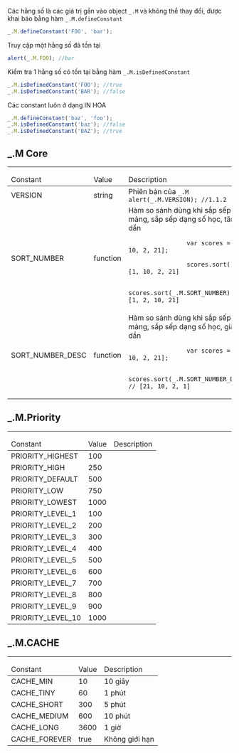 Các hằng số là các giá trị gắn vào object `_.M` và không thể thay đổi, được khai báo bằng hàm `_.M.defineConstant`

```js
_.M.defineConstant('FOO', 'bar');
```
Truy cập một hằng số đã tồn tại

```js
alert(_.M.FOO); //bar
```

Kiểm tra 1 hằng số có tồn tại bằng hàm `_.M.isDefinedConstant`

```js
_.M.isDefinedConstant('FOO'); //true
_.M.isDefinedConstant('BAR'); //false
```

Các constant luôn ở dạng IN HOA

```js
_.M.defineConstant('baz', 'foo');
_.M.isDefinedConstant('baz'); //false
_.M.isDefinedConstant('BAZ'); //true
```

## _.M Core
-----
<table class="table table-striped">
    <thead>
    <tr>
        <td>Constant</td>
        <td>Value</td>
        <td>Description</td>
    </tr>
    </thead>
    <tbody>
    <tr>
        <td>VERSION</td>
        <td>string</td>
        <td>
            Phiên bản của <code>_.M</code><br>
            <code class="js">alert(_.M.VERSION); //1.1.2</code>
        </td>
    </tr>
    <tr>
        <td>SORT_NUMBER</td>
        <td>function</td>
        <td>
            Hàm so sánh dùng khi sắp sếp mảng, sắp sếp dạng số học, tăng dần <br>
            <code>
                var scores = [1, 10, 2, 21];<br>
                scores.sort(); // [1, 10, 2, 21]<br>
                scores.sort(_.M.SORT_NUMBER); // [1, 2, 10, 21]
            </code>
        </td>
    </tr>
    <tr>
        <td>SORT_NUMBER_DESC</td>
        <td>function</td>
        <td>
            Hàm so sánh dùng khi sắp sếp mảng, sắp sếp dạng số học, giảm dần <br>
            <code>
                var scores = [1, 10, 2, 21];<br>
                scores.sort(_.M.SORT_NUMBER_DESC); // [21, 10, 2, 1]
            </code>
        </td>
    </tr>
    </tbody>
</table>

## _.M.Priority
-----
<table class="table table-striped">
    <thead>
    <tr>
        <td>Constant</td>
        <td>Value</td>
        <td>Description</td>
    </tr>
    </thead>
    <tbody>
    <tr>
        <td>PRIORITY_HIGHEST</td>
        <td>100</td>
        <td></td>
    </tr>
    <tr>
        <td>PRIORITY_HIGH</td>
        <td>250</td>
        <td></td>
    </tr>
    <tr>
        <td>PRIORITY_DEFAULT</td>
        <td>500</td>
        <td></td>
    </tr>
    <tr>
        <td>PRIORITY_LOW</td>
        <td>750</td>
        <td></td>
    </tr>
    <tr>
        <td>PRIORITY_LOWEST</td>
        <td>1000</td>
        <td></td>
    </tr>
    <tr>
        <td>PRIORITY_LEVEL_1</td>
        <td>100</td>
        <td></td>
    </tr>
    <tr>
        <td>PRIORITY_LEVEL_2</td>
        <td>200</td>
        <td></td>
    </tr>
    <tr>
        <td>PRIORITY_LEVEL_3</td>
        <td>300</td>
        <td></td>
    </tr>
    <tr>
        <td>PRIORITY_LEVEL_4</td>
        <td>400</td>
        <td></td>
    </tr>
    <tr>
        <td>PRIORITY_LEVEL_5</td>
        <td>500</td>
        <td></td>
    </tr>
    <tr>
        <td>PRIORITY_LEVEL_6</td>
        <td>600</td>
        <td></td>
    </tr>
    <tr>
        <td>PRIORITY_LEVEL_7</td>
        <td>700</td>
        <td></td>
    </tr>
    <tr>
        <td>PRIORITY_LEVEL_8</td>
        <td>800</td>
        <td></td>
    </tr>
    <tr>
        <td>PRIORITY_LEVEL_9</td>
        <td>900</td>
        <td></td>
    </tr>
    <tr>
        <td>PRIORITY_LEVEL_10</td>
        <td>1000</td>
        <td></td>
    </tr>
    </tbody>
</table>

## _.M.CACHE
-----
<table class="table table-striped">
    <thead>
    <tr>
        <td>Constant</td>
        <td>Value</td>
        <td>Description</td>
    </tr>
    </thead>
    <tbody>
    <tr>
        <td>CACHE_MIN</td>
        <td>10</td>
        <td>10 giây</td>
    </tr>
    <tr>
        <td>CACHE_TINY</td>
        <td>60</td>
        <td>1 phút</td>
    </tr>
    <tr>
        <td>CACHE_SHORT</td>
        <td>300</td>
        <td>5 phút</td>
    </tr>
    <tr>
        <td>CACHE_MEDIUM</td>
        <td>600</td>
        <td>10 phút</td>
    </tr>
    <tr>
        <td>CACHE_LONG</td>
        <td>3600</td>
        <td>1 giờ</td>
    </tr>
    <tr>
        <td>CACHE_FOREVER</td>
        <td>true</td>
        <td>Không giới hạn</td>
    </tr>
    </tbody>
</table>
